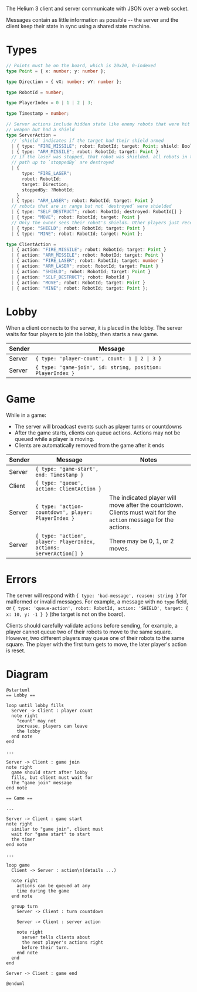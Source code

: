 The Helium 3 client and server communicate with JSON over a web socket.

Messages contain as little information as possible -- the server and the client keep their state in sync using a shared state machine.

# Types

```ts
// Points must be on the board, which is 20x20, 0-indexed
type Point = { x: number; y: number };

type Direction = { vX: number; vY: number };

type RobotId = number;

type PlayerIndex = 0 | 1 | 2 | 3;

type Timestamp = number;

// Server actions include hidden state like enemy robots that were hit by a
// weapon but had a shield
type ServerAction =
  // `shield` indicates if the target had their shield armed
  | { type: "FIRE_MISSILE"; robot: RobotId; target: Point; shield: Bool }
  | { type: "ARM_MISSILE"; robot: RobotId; target: Point }
  // if the laser was stopped, that robot was shielded. all robots in the laser
  // path up to `stoppedBy` are destroyed
  | {
      type: "FIRE_LASER";
      robot: RobotId;
      target: Direction;
      stoppedBy: ?RobotId;
    }
  | { type: "ARM_LASER"; robot: RobotId; target: Point }
  // robots that are in range but not `destroyed` were shielded
  | { type: "SELF_DESTRUCT"; robot: RobotId; destroyed: RobotId[] }
  | { type: "MOVE"; robot: RobotId; target: Point }
  // Only the owner sees their robot's shields. Other players just receive a "move" action.
  | { type: "SHIELD"; robot: RobotId; target: Point }
  | { type: "MINE"; robot: RobotId; target: Point };

type ClientAction =
  | { action: "FIRE_MISSILE"; robot: RobotId; target: Point }
  | { action: "ARM_MISSILE"; robot: RobotId; target: Point }
  | { action: "FIRE_LASER"; robot: RobotId; target: number }
  | { action: "ARM_LASER"; robot: RobotId; target: Point }
  | { action: "SHIELD"; robot: RobotId; target: Point }
  | { action: "SELF_DESTRUCT"; robot: RobotId }
  | { action: "MOVE"; robot: RobotId; target: Point }
  | { action: "MINE"; robot: RobotId; target: Point };
```

# Lobby

When a client connects to the server, it is placed in the lobby. The server waits for four players to join the lobby, then starts a new game.

| Sender | Message                                                    |
| ------ | ---------------------------------------------------------- |
| Server | `{ type: 'player-count', count: 1 \| 2 \| 3 }`             |
| Server | `{ type: 'game-join', id: string, position: PlayerIndex }` |

# Game

While in a game:

- The server will broadcast events such as player turns or countdowns
- After the game starts, clients can queue actions. Actions may not be queued while a player is moving.
- Clients are automatically removed from the game after it ends

| Sender | Message                                                            | Notes                                                                                                           |
| ------ | ------------------------------------------------------------------ | --------------------------------------------------------------------------------------------------------------- |
| Server | `{ type: 'game-start', end: Timestamp }`                           |                                                                                                                 |
| Client | `{ type: 'queue', action: ClientAction }`                          |                                                                                                                 |
| Server | `{ type: 'action-countdown', player: PlayerIndex }`                | The indicated player will move after the countdown. Clients must wait for the `action` message for the actions. |
| Server | `{ type: 'action', player: PlayerIndex, actions: ServerAction[] }` | There may be 0, 1, or 2 moves.                                                                                  |

# Errors

The server will respond with `{ type: 'bad-message', reason: string }` for malformed or invalid messages. For example, a message with no `type` field, or `{ type: 'queue-action', robot: RobotId, action: 'SHIELD', target: { x: 10, y: -1 } }` (the target is not on the board).

Clients should carefully validate actions before sending, for example, a player cannot queue two of their robots to move to the same square. However, two different players may queue one of their robots to the same square. The player with the first turn gets to move, the later player's action is reset.

# Diagram

```plantuml
@startuml
== Lobby ==

loop until lobby fills
  Server -> Client : player count
  note right
    "count" may not
    increase, players can leave
    the lobby
  end note
end

...

Server -> Client : game join
note right
  game should start after lobby
  fills, but client must wait for
  the "game join" message
end note

== Game ==

...

Server -> Client : game start
note right
  similar to "game join", client must
  wait for "game start" to start
  the timer
end note

...

loop game
  Client -> Server : action\n(details ...)

  note right
    actions can be queued at any
    time during the game
  end note

  group turn
    Server -> Client : turn countdown

    Server -> Client : server action

    note right
      server tells clients about
      the next player's actions right
      before their turn.
    end note
  end
end

Server -> Client : game end

@enduml
```
